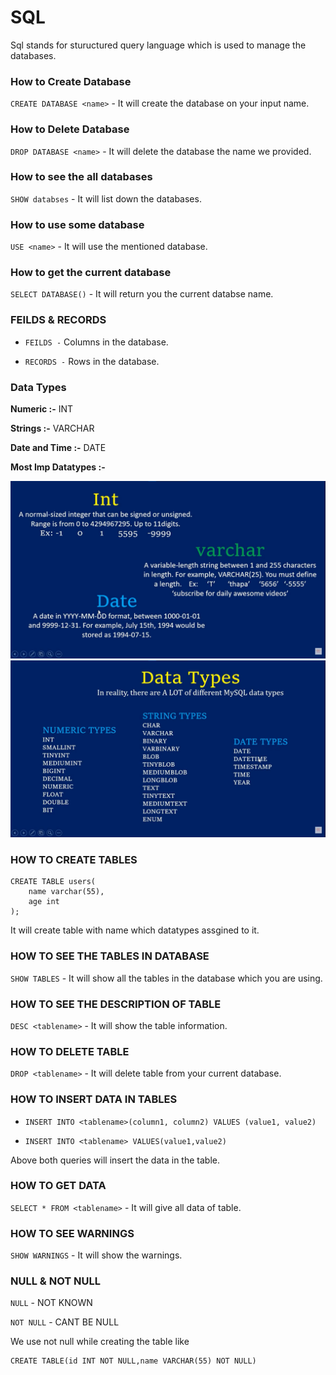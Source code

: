 # SQL

Sql stands for stuructured query language which is used to manage the databases.

### How to Create Database

`CREATE DATABASE <name>` - It will create the database on your input name.

### How to Delete Database

`DROP DATABASE <name>` - It will delete the database the name we provided.

### How to see the all databases

`SHOW databses` - It will list down the databases.

### How to use some database

`USE <name>` - It will use the mentioned database.

### How to get the current database

`SELECT DATABASE()` - It will return you the current databse name.

### FEILDS & RECORDS

- `FEILDS -` Columns in the database.

- `RECORDS -` Rows in the database.

### Data Types

**Numeric :-** INT

**Strings :-** VARCHAR

**Date and Time :-**  DATE  

**Most Imp Datatypes :-**

<img src="./impDatatypes.png">

<img src="./data-types.png">

### HOW TO CREATE TABLES

```
CREATE TABLE users(
    name varchar(55),
    age int
);
```

It will create table with name which datatypes assgined to it.

### HOW TO SEE THE TABLES IN DATABASE

`SHOW TABLES` - It will show all the tables in the database which you are using.

### HOW TO SEE THE DESCRIPTION OF TABLE

`DESC <tablename>` - It will show the table information.

### HOW TO DELETE TABLE

`DROP <tablename>` - It will delete table from your current database.

### HOW TO INSERT DATA IN TABLES

- `INSERT INTO <tablename>(column1, column2) VALUES (value1, value2)`

- `INSERT INTO <tablename> VALUES(value1,value2)`

Above both queries will insert the data in the table.

### HOW TO GET DATA

`SELECT * FROM <tablename>` - It will give all data of table.

### HOW TO SEE WARNINGS

`SHOW WARNINGS` - It will show the warnings.

### NULL & NOT NULL

`NULL` - NOT KNOWN

`NOT NULL` - CANT BE NULL

We use not null while creating the table like 
```
CREATE TABLE(id INT NOT NULL,name VARCHAR(55) NOT NULL)
```




